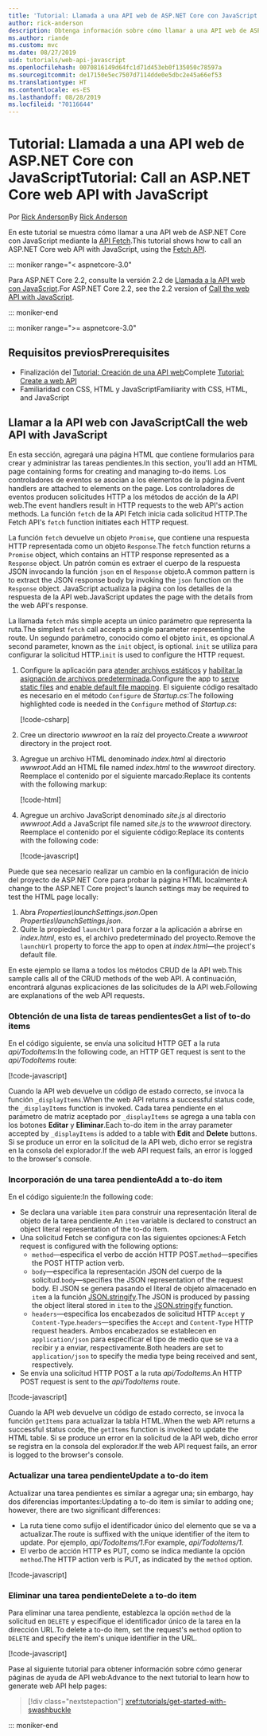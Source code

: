 ```yaml
---
title: 'Tutorial: Llamada a una API web de ASP.NET Core con JavaScript'
author: rick-anderson
description: Obtenga información sobre cómo llamar a una API web de ASP.NET Core con JavaScript.
ms.author: riande
ms.custom: mvc
ms.date: 08/27/2019
uid: tutorials/web-api-javascript
ms.openlocfilehash: 0070816149d64fc1d71d453eb0f135050c78597a
ms.sourcegitcommit: de17150e5ec7507d7114dde0e5dbc2e45a66ef53
ms.translationtype: HT
ms.contentlocale: es-ES
ms.lasthandoff: 08/28/2019
ms.locfileid: "70116644"
---
```

# <a name="tutorial-call-an-aspnet-core-web-api-with-javascript"></a><span data-ttu-id="dd9a4-103">Tutorial: Llamada a una API web de ASP.NET Core con JavaScript</span><span class="sxs-lookup"><span data-stu-id="dd9a4-103">Tutorial: Call an ASP.NET Core web API with JavaScript</span></span>

<span data-ttu-id="dd9a4-104">Por [Rick Anderson](https://twitter.com/RickAndMSFT)</span><span class="sxs-lookup"><span data-stu-id="dd9a4-104">By [Rick Anderson](https://twitter.com/RickAndMSFT)</span></span>

<span data-ttu-id="dd9a4-105">En este tutorial se muestra cómo llamar a una API web de ASP.NET Core con JavaScript mediante la [API Fetch](https://developer.mozilla.org/docs/Web/API/Fetch_API).</span><span class="sxs-lookup"><span data-stu-id="dd9a4-105">This tutorial shows how to call an ASP.NET Core web API with JavaScript, using the [Fetch API](https://developer.mozilla.org/docs/Web/API/Fetch_API).</span></span>

::: moniker range="< aspnetcore-3.0"

<span data-ttu-id="dd9a4-106">Para ASP.NET Core 2.2, consulte la versión 2.2 de [Llamada a la API web con JavaScript](xref:tutorials/first-web-api#call-the-web-api-with-javascript).</span><span class="sxs-lookup"><span data-stu-id="dd9a4-106">For ASP.NET Core 2.2, see the 2.2 version of [Call the web API with JavaScript](xref:tutorials/first-web-api#call-the-web-api-with-javascript).</span></span>

::: moniker-end

::: moniker range=">= aspnetcore-3.0"

## <a name="prerequisites"></a><span data-ttu-id="dd9a4-107">Requisitos previos</span><span class="sxs-lookup"><span data-stu-id="dd9a4-107">Prerequisites</span></span>

* <span data-ttu-id="dd9a4-108">Finalización del [Tutorial: Creación de una API web](xref:tutorials/first-web-api)</span><span class="sxs-lookup"><span data-stu-id="dd9a4-108">Complete [Tutorial: Create a web API](xref:tutorials/first-web-api)</span></span>
* <span data-ttu-id="dd9a4-109">Familiaridad con CSS, HTML y JavaScript</span><span class="sxs-lookup"><span data-stu-id="dd9a4-109">Familiarity with CSS, HTML, and JavaScript</span></span>

## <a name="call-the-web-api-with-javascript"></a><span data-ttu-id="dd9a4-110">Llamar a la API web con JavaScript</span><span class="sxs-lookup"><span data-stu-id="dd9a4-110">Call the web API with JavaScript</span></span>

<span data-ttu-id="dd9a4-111">En esta sección, agregará una página HTML que contiene formularios para crear y administrar las tareas pendientes.</span><span class="sxs-lookup"><span data-stu-id="dd9a4-111">In this section, you'll add an HTML page containing forms for creating and managing to-do items.</span></span> <span data-ttu-id="dd9a4-112">Los controladores de eventos se asocian a los elementos de la página.</span><span class="sxs-lookup"><span data-stu-id="dd9a4-112">Event handlers are attached to elements on the page.</span></span> <span data-ttu-id="dd9a4-113">Los controladores de eventos producen solicitudes HTTP a los métodos de acción de la API web.</span><span class="sxs-lookup"><span data-stu-id="dd9a4-113">The event handlers result in HTTP requests to the web API's action methods.</span></span> <span data-ttu-id="dd9a4-114">La función `fetch` de la API Fetch inicia cada solicitud HTTP.</span><span class="sxs-lookup"><span data-stu-id="dd9a4-114">The Fetch API's `fetch` function initiates each HTTP request.</span></span>

<span data-ttu-id="dd9a4-115">La función `fetch` devuelve un objeto `Promise`, que contiene una respuesta HTTP representada como un objeto `Response`.</span><span class="sxs-lookup"><span data-stu-id="dd9a4-115">The `fetch` function returns a `Promise` object, which contains an HTTP response represented as a `Response` object.</span></span> <span data-ttu-id="dd9a4-116">Un patrón común es extraer el cuerpo de la respuesta JSON invocando la función `json` en el `Response` objeto.</span><span class="sxs-lookup"><span data-stu-id="dd9a4-116">A common pattern is to extract the JSON response body by invoking the `json` function on the `Response` object.</span></span> <span data-ttu-id="dd9a4-117">JavaScript actualiza la página con los detalles de la respuesta de la API web.</span><span class="sxs-lookup"><span data-stu-id="dd9a4-117">JavaScript updates the page with the details from the web API's response.</span></span>

<span data-ttu-id="dd9a4-118">La llamada `fetch` más simple acepta un único parámetro que representa la ruta.</span><span class="sxs-lookup"><span data-stu-id="dd9a4-118">The simplest `fetch` call accepts a single parameter representing the route.</span></span> <span data-ttu-id="dd9a4-119">Un segundo parámetro, conocido como el objeto `init`, es opcional.</span><span class="sxs-lookup"><span data-stu-id="dd9a4-119">A second parameter, known as the `init` object, is optional.</span></span> <span data-ttu-id="dd9a4-120">`init` se utiliza para configurar la solicitud HTTP.</span><span class="sxs-lookup"><span data-stu-id="dd9a4-120">`init` is used to configure the HTTP request.</span></span>

1. <span data-ttu-id="dd9a4-121">Configure la aplicación para [atender archivos estáticos](/dotnet/api/microsoft.aspnetcore.builder.staticfileextensions.usestaticfiles#Microsoft_AspNetCore_Builder_StaticFileExtensions_UseStaticFiles_Microsoft_AspNetCore_Builder_IApplicationBuilder_) y [habilitar la asignación de archivos predeterminada](/dotnet/api/microsoft.aspnetcore.builder.defaultfilesextensions.usedefaultfiles#Microsoft_AspNetCore_Builder_DefaultFilesExtensions_UseDefaultFiles_Microsoft_AspNetCore_Builder_IApplicationBuilder_).</span><span class="sxs-lookup"><span data-stu-id="dd9a4-121">Configure the app to [serve static files](/dotnet/api/microsoft.aspnetcore.builder.staticfileextensions.usestaticfiles#Microsoft_AspNetCore_Builder_StaticFileExtensions_UseStaticFiles_Microsoft_AspNetCore_Builder_IApplicationBuilder_) and [enable default file mapping](/dotnet/api/microsoft.aspnetcore.builder.defaultfilesextensions.usedefaultfiles#Microsoft_AspNetCore_Builder_DefaultFilesExtensions_UseDefaultFiles_Microsoft_AspNetCore_Builder_IApplicationBuilder_).</span></span> <span data-ttu-id="dd9a4-122">El siguiente código resaltado es necesario en el método `Configure` de *Startup.cs*:</span><span class="sxs-lookup"><span data-stu-id="dd9a4-122">The following highlighted code is needed in the `Configure` method of *Startup.cs*:</span></span>

    [!code-csharp[](first-web-api/samples/3.0/TodoApi/StartupJavaScript.cs?highlight=8-9&name=snippet_configure)]

1. <span data-ttu-id="dd9a4-123">Cree un directorio *wwwroot* en la raíz del proyecto.</span><span class="sxs-lookup"><span data-stu-id="dd9a4-123">Create a *wwwroot* directory in the project root.</span></span>

1. <span data-ttu-id="dd9a4-124">Agregue un archivo HTML denominado *index.html* al directorio *wwwroot*.</span><span class="sxs-lookup"><span data-stu-id="dd9a4-124">Add an HTML file named *index.html* to the *wwwroot* directory.</span></span> <span data-ttu-id="dd9a4-125">Reemplace el contenido por el siguiente marcado:</span><span class="sxs-lookup"><span data-stu-id="dd9a4-125">Replace its contents with the following markup:</span></span>

    [!code-html[](first-web-api/samples/3.0/TodoApi/wwwroot/index.html)]

1. <span data-ttu-id="dd9a4-126">Agregue un archivo JavaScript denominado *site.js* al directorio *wwwroot*.</span><span class="sxs-lookup"><span data-stu-id="dd9a4-126">Add a JavaScript file named *site.js* to the *wwwroot* directory.</span></span> <span data-ttu-id="dd9a4-127">Reemplace el contenido por el siguiente código:</span><span class="sxs-lookup"><span data-stu-id="dd9a4-127">Replace its contents with the following code:</span></span>

    [!code-javascript[](first-web-api/samples/3.0/TodoApi/wwwroot/js/site.js?name=snippet_SiteJs)]

<span data-ttu-id="dd9a4-128">Puede que sea necesario realizar un cambio en la configuración de inicio del proyecto de ASP.NET Core para probar la página HTML localmente:</span><span class="sxs-lookup"><span data-stu-id="dd9a4-128">A change to the ASP.NET Core project's launch settings may be required to test the HTML page locally:</span></span>

1. <span data-ttu-id="dd9a4-129">Abra *Properties\launchSettings.json*.</span><span class="sxs-lookup"><span data-stu-id="dd9a4-129">Open *Properties\launchSettings.json*.</span></span>
1. <span data-ttu-id="dd9a4-130">Quite la propiedad `launchUrl` para forzar a la aplicación a abrirse en *index.html*, esto es, el archivo predeterminado del proyecto.</span><span class="sxs-lookup"><span data-stu-id="dd9a4-130">Remove the `launchUrl` property to force the app to open at *index.html*&mdash;the project's default file.</span></span>

<span data-ttu-id="dd9a4-131">En este ejemplo se llama a todos los métodos CRUD de la API web.</span><span class="sxs-lookup"><span data-stu-id="dd9a4-131">This sample calls all of the CRUD methods of the web API.</span></span> <span data-ttu-id="dd9a4-132">A continuación, encontrará algunas explicaciones de las solicitudes de la API web.</span><span class="sxs-lookup"><span data-stu-id="dd9a4-132">Following are explanations of the web API requests.</span></span>

### <a name="get-a-list-of-to-do-items"></a><span data-ttu-id="dd9a4-133">Obtención de una lista de tareas pendientes</span><span class="sxs-lookup"><span data-stu-id="dd9a4-133">Get a list of to-do items</span></span>

<span data-ttu-id="dd9a4-134">En el código siguiente, se envía una solicitud HTTP GET a la ruta *api/TodoItems*:</span><span class="sxs-lookup"><span data-stu-id="dd9a4-134">In the following code, an HTTP GET request is sent to the *api/TodoItems* route:</span></span>

[!code-javascript[](first-web-api/samples/3.0/TodoApi/wwwroot/js/site.js?name=snippet_GetItems)]

<span data-ttu-id="dd9a4-135">Cuando la API web devuelve un código de estado correcto, se invoca la función `_displayItems`.</span><span class="sxs-lookup"><span data-stu-id="dd9a4-135">When the web API returns a successful status code, the `_displayItems` function is invoked.</span></span> <span data-ttu-id="dd9a4-136">Cada tarea pendiente en el parámetro de matriz aceptado por `_displayItems` se agrega a una tabla con los botones **Editar** y **Eliminar**.</span><span class="sxs-lookup"><span data-stu-id="dd9a4-136">Each to-do item in the array parameter accepted by `_displayItems` is added to a table with **Edit** and **Delete** buttons.</span></span> <span data-ttu-id="dd9a4-137">Si se produce un error en la solicitud de la API web, dicho error se registra en la consola del explorador.</span><span class="sxs-lookup"><span data-stu-id="dd9a4-137">If the web API request fails, an error is logged to the browser's console.</span></span>

### <a name="add-a-to-do-item"></a><span data-ttu-id="dd9a4-138">Incorporación de una tarea pendiente</span><span class="sxs-lookup"><span data-stu-id="dd9a4-138">Add a to-do item</span></span>

<span data-ttu-id="dd9a4-139">En el código siguiente:</span><span class="sxs-lookup"><span data-stu-id="dd9a4-139">In the following code:</span></span>

* <span data-ttu-id="dd9a4-140">Se declara una variable `item` para construir una representación literal de objeto de la tarea pendiente.</span><span class="sxs-lookup"><span data-stu-id="dd9a4-140">An `item` variable is declared to construct an object literal representation of the to-do item.</span></span>
* <span data-ttu-id="dd9a4-141">Una solicitud Fetch se configura con las siguientes opciones:</span><span class="sxs-lookup"><span data-stu-id="dd9a4-141">A Fetch request is configured with the following options:</span></span>
    * <span data-ttu-id="dd9a4-142">`method`&mdash;especifica el verbo de acción HTTP POST.</span><span class="sxs-lookup"><span data-stu-id="dd9a4-142">`method`&mdash;specifies the POST HTTP action verb.</span></span>
    * <span data-ttu-id="dd9a4-143">`body`&mdash;especifica la representación JSON del cuerpo de la solicitud.</span><span class="sxs-lookup"><span data-stu-id="dd9a4-143">`body`&mdash;specifies the JSON representation of the request body.</span></span> <span data-ttu-id="dd9a4-144">El JSON se genera pasando el literal de objeto almacenado en `item` a la función [JSON.stringify](https://developer.mozilla.org/docs/Web/JavaScript/Reference/Global_Objects/JSON/stringify).</span><span class="sxs-lookup"><span data-stu-id="dd9a4-144">The JSON is produced by passing the object literal stored in `item` to the [JSON.stringify](https://developer.mozilla.org/docs/Web/JavaScript/Reference/Global_Objects/JSON/stringify) function.</span></span>
    * <span data-ttu-id="dd9a4-145">`headers`&mdash;especifica los encabezados de solicitud HTTP `Accept` y `Content-Type`.</span><span class="sxs-lookup"><span data-stu-id="dd9a4-145">`headers`&mdash;specifies the `Accept` and `Content-Type` HTTP request headers.</span></span> <span data-ttu-id="dd9a4-146">Ambos encabezados se establecen en `application/json` para especificar el tipo de medio que se va a recibir y a enviar, respectivamente.</span><span class="sxs-lookup"><span data-stu-id="dd9a4-146">Both headers are set to `application/json` to specify the media type being received and sent, respectively.</span></span>
* <span data-ttu-id="dd9a4-147">Se envía una solicitud HTTP POST a la ruta *api/TodoItems*.</span><span class="sxs-lookup"><span data-stu-id="dd9a4-147">An HTTP POST request is sent to the *api/TodoItems* route.</span></span>

[!code-javascript[](first-web-api/samples/3.0/TodoApi/wwwroot/js/site.js?name=snippet_AddItem)]

<span data-ttu-id="dd9a4-148">Cuando la API web devuelve un código de estado correcto, se invoca la función `getItems` para actualizar la tabla HTML.</span><span class="sxs-lookup"><span data-stu-id="dd9a4-148">When the web API returns a successful status code, the `getItems` function is invoked to update the HTML table.</span></span> <span data-ttu-id="dd9a4-149">Si se produce un error en la solicitud de la API web, dicho error se registra en la consola del explorador.</span><span class="sxs-lookup"><span data-stu-id="dd9a4-149">If the web API request fails, an error is logged to the browser's console.</span></span>

### <a name="update-a-to-do-item"></a><span data-ttu-id="dd9a4-150">Actualizar una tarea pendiente</span><span class="sxs-lookup"><span data-stu-id="dd9a4-150">Update a to-do item</span></span>

<span data-ttu-id="dd9a4-151">Actualizar una tarea pendientes es similar a agregar una; sin embargo, hay dos diferencias importantes:</span><span class="sxs-lookup"><span data-stu-id="dd9a4-151">Updating a to-do item is similar to adding one; however, there are two significant differences:</span></span>

* <span data-ttu-id="dd9a4-152">La ruta tiene como sufijo el identificador único del elemento que se va a actualizar.</span><span class="sxs-lookup"><span data-stu-id="dd9a4-152">The route is suffixed with the unique identifier of the item to update.</span></span> <span data-ttu-id="dd9a4-153">Por ejemplo, *api/TodoItems/1*.</span><span class="sxs-lookup"><span data-stu-id="dd9a4-153">For example, *api/TodoItems/1*.</span></span>
* <span data-ttu-id="dd9a4-154">El verbo de acción HTTP es PUT, como se indica mediante la opción `method`.</span><span class="sxs-lookup"><span data-stu-id="dd9a4-154">The HTTP action verb is PUT, as indicated by the `method` option.</span></span>

[!code-javascript[](first-web-api/samples/3.0/TodoApi/wwwroot/js/site.js?name=snippet_UpdateItem)]

### <a name="delete-a-to-do-item"></a><span data-ttu-id="dd9a4-155">Eliminar una tarea pendiente</span><span class="sxs-lookup"><span data-stu-id="dd9a4-155">Delete a to-do item</span></span>

<span data-ttu-id="dd9a4-156">Para eliminar una tarea pendiente, establezca la opción `method` de la solicitud en `DELETE` y especifique el identificador único de la tarea en la dirección URL.</span><span class="sxs-lookup"><span data-stu-id="dd9a4-156">To delete a to-do item, set the request's `method` option to `DELETE` and specify the item's unique identifier in the URL.</span></span>

[!code-javascript[](first-web-api/samples/3.0/TodoApi/wwwroot/js/site.js?name=snippet_DeleteItem)]

<span data-ttu-id="dd9a4-157">Pase al siguiente tutorial para obtener información sobre cómo generar páginas de ayuda de API web:</span><span class="sxs-lookup"><span data-stu-id="dd9a4-157">Advance to the next tutorial to learn how to generate web API help pages:</span></span>

> [!div class="nextstepaction"]
> <xref:tutorials/get-started-with-swashbuckle>

::: moniker-end
